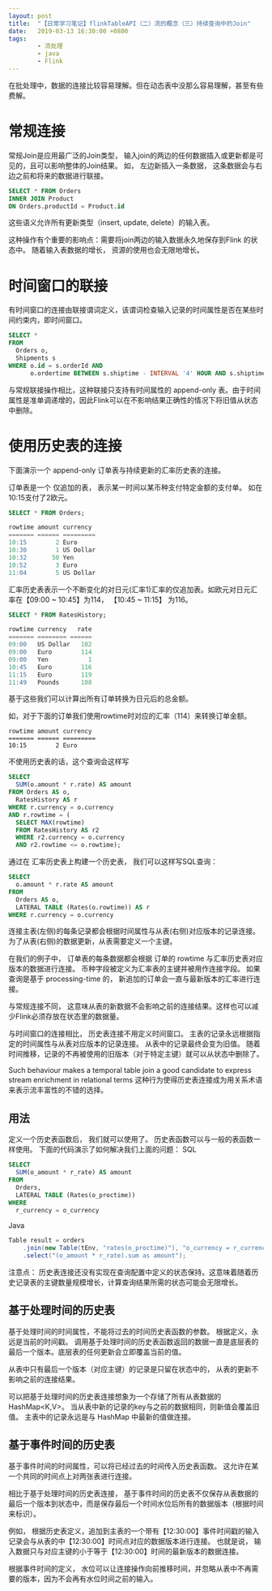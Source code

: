 ```yaml
---
layout: post
title:  "【日常学习笔记】flinkTableAPI（二）流的概念（三）持续查询中的Join"
date:   2019-03-13 16:30:00 +0800
tags:
        - 流处理
        - java
        - Flink
---
```



在批处理中，数据的连接比较容易理解。但在动态表中没那么容易理解，甚至有些费解。

# 常规连接
常规Join是应用最广泛的Join类型， 输入join的两边的任何数据插入或更新都是可见的，且可以影响整体的Join结果。 如， 左边新插入一条数据， 这条数据会与右边之前和将来的数据进行联接。

```sql
SELECT * FROM Orders
INNER JOIN Product
ON Orders.productId = Product.id
```
这些语义允许所有更新类型（insert, update, delete）的输入表。

这种操作有个重要的影响点：需要将join两边的输入数据永久地保存到Flink 的状态中。 随着输入表数据的增长， 资源的使用也会无限地增长。

# 时间窗口的联接
有时间窗口的连接由联接谓词定义，该谓词检查输入记录的时间属性是否在某些时间约束内，即时间窗口。

```sql
SELECT *
FROM
  Orders o,
  Shipments s
WHERE o.id = s.orderId AND
      o.ordertime BETWEEN s.shiptime - INTERVAL '4' HOUR AND s.shiptime
```

与常规联接操作相比，这种联接只支持有时间属性的 append-only 表。由于时间属性是准单调递增的，因此Flink可以在不影响结果正确性的情况下将旧值从状态中删除。

# 使用历史表的连接
下面演示一个 append-only 订单表与持续更新的汇率历史表的连接。

订单表是一个 仅追加的表， 表示某一时间以某币种支付特定金额的支付单。
如在10:15支付了2欧元。
```sql
SELECT * FROM Orders;

rowtime amount currency
======= ====== =========
10:15        2 Euro
10:30        1 US Dollar
10:32       50 Yen
10:52        3 Euro
11:04        5 US Dollar
```

汇率历史表表示一个不断变化的对日元(汇率1)汇率的仅追加表。如欧元对日元汇率在【09:00 ~ 10:45】为114， 【10:45 ~ 11:15】 为116。
```sql
SELECT * FROM RatesHistory;

rowtime currency   rate
======= ======== ======
09:00   US Dollar   102
09:00   Euro        114
09:00   Yen           1
10:45   Euro        116
11:15   Euro        119
11:49   Pounds      108
```

基于这些我们可以计算出所有订单转换为日元后的总金额。

如，对于下面的订单我们使用rowtime时对应的汇率（114）来转换订单金额。
```
rowtime amount currency
======= ====== =========
10:15        2 Euro
```

不使用历史表的话，这个查询会这样写
```sql
SELECT
  SUM(o.amount * r.rate) AS amount
FROM Orders AS o,
  RatesHistory AS r
WHERE r.currency = o.currency
AND r.rowtime = (
  SELECT MAX(rowtime)
  FROM RatesHistory AS r2
  WHERE r2.currency = o.currency
  AND r2.rowtime <= o.rowtime);
```

通过在 汇率历史表上构建一个历史表， 我们可以这样写SQL查询：
```sql
SELECT
  o.amount * r.rate AS amount
FROM
  Orders AS o,
  LATERAL TABLE (Rates(o.rowtime)) AS r
WHERE r.currency = o.currency
```


连接主表(左侧)的每条记录都会根据时间属性与从表(右侧)对应版本的记录连接。为了从表(右侧)的数据更新，从表需要定义一个主键。

在我们的例子中， 订单表的每条数据都会根据 订单的 rowtime 与汇率历史表对应版本的数据进行连接。 币种字段被定义为汇率表的主键并被用作连接字段。 如果查询是基于 processing-time 的， 新追加的订单会一直与最新版本的汇率进行连接。

与常规连接不同， 这意味从表的新数据不会影响之前的连接结果。这样也可以减少Flink必须存放在状态里的数据量。

与时间窗口的连接相比， 历史表连接不用定义时间窗口。 主表的记录永远根据指定的时间属性与从表对应版本的记录连接。  从表中的记录最终会变为旧值。 随着时间推移，记录的不再被使用的旧版本（对于特定主键）就可以从状态中删除了。

Such behaviour makes a temporal table join a good candidate to express stream enrichment in relational terms
这种行为使得历史表连接成为用关系术语来表示流丰富性的不错的选择。



## 用法
定义一个历史表函数后， 我们就可以使用了。  历史表函数可以与一般的表函数一样使用。
下面的代码演示了如何解决我们上面的问题：
SQL
```sql
SELECT
  SUM(o_amount * r_rate) AS amount
FROM
  Orders,
  LATERAL TABLE (Rates(o_proctime))
WHERE
  r_currency = o_currency
```
Java
```java
Table result = orders
    .join(new Table(tEnv, "rates(o_proctime)"), "o_currency = r_currency")
    .select("(o_amount * r_rate).sum as amount");
```
注意点： 历史表连接还没有实现在查询配置中定义的状态保持。这意味着随着历史记录表的主键数量规模增长，计算查询结果所需的状态可能会无限增长。

## 基于处理时间的历史表
基于处理时间的时间属性，不能将过去的时间历史表函数的参数。 根据定义，永远是当前的时间戳。 调用基于处理时间的历史表函数返回的数据一直是底层表的最后一个版本。底层表的任何更新会立即覆盖当前的值。

从表中只有最后一个版本（对应主键）的记录是只留在状态中的， 从表的更新不影响之前的连接结果。

可以把基于处理时间的历史表连接想象为一个存储了所有从表数据的 HashMap<K,V>。 当从表中新的记录的key与之前的数据相同，则新值会覆盖旧值。 主表中的记录永远是与 HashMap 中最新的值做连接。

## 基于事件时间的历史表
基于事件时间的时间属性，可以将已经过去的时间传入历史表函数。  这允许在某一个共同的时间点上对两张表进行连接。

相比于基于处理时间的历史表连接， 基于事件时间的历史表不仅保存从表数据的最后一个版本到状态中，而是保存最后一个时间水位后所有的数据版本（根据时间来标识）。

例如， 根据历史表定义，追加到主表的一个带有【12:30:00】事件时间戳的输入记录会与从表的中【12:30:00】时间点对应的数据版本进行连接。 也就是说， 输入数据只与对应主键的小于等于【12:30:00】时间的最新版本的数据连接。

根据事件时间的定义， 水位可以让连接操作向前推移时间，并忽略从表中不再需要的版本，因为不会再有水位时间之前的输入。
